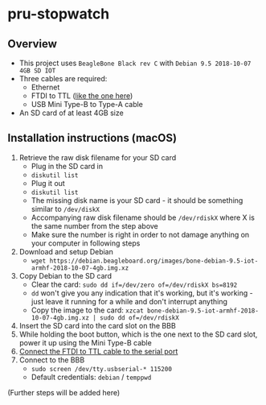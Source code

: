# pru-stopwatch

## Overview
- This project uses `BeagleBone Black rev C` with `Debian 9.5 2018-10-07 4GB SD IOT`
- Three cables are required:
    - Ethernet
    - FTDI to TTL ([like the one here](https://www.ftdichip.com/Support/Documents/DataSheets/Cables/DS_TTL-232R_RPi.pdf))
    - USB Mini Type-B to Type-A cable
- An SD card of at least 4GB size

## Installation instructions (macOS)
1. Retrieve the raw disk filename for your SD card
    - Plug in the SD card in
    - `diskutil list`
    - Plug it out
    - `diskutil list`
    - The missing disk name is your SD card - it should be something similar to `/dev/diskX`
    - Accompanying raw disk filename should be `/dev/rdiskX` where X is the same number from the step above
    - Make sure the number is right in order to not damage anything on your computer in following steps
2. Download and setup Debian
    - `wget https://debian.beagleboard.org/images/bone-debian-9.5-iot-armhf-2018-10-07-4gb.img.xz`
3. Copy Debian to the SD card
    - Clear the card: `sudo dd if=/dev/zero of=/dev/rdiskX bs=8192`
    - `dd` won't give you any indication that it's working, but it's working - just leave it running for a while and don't interrupt anything
    - Copy the image to the card: `xzcat bone-debian-9.5-iot-armhf-2018-10-07-4gb.img.xz | sudo dd of=/dev/rdiskX`
4. Insert the SD card into the card slot on the BBB
5. While holding the boot button, which is the one next to the SD card slot, power it up using the Mini Type-B cable
6. [Connect the FTDI to TTL cable to the serial port](https://elinux.org/Beagleboard:BeagleBone_Black_Serial)
7. Connect to the BBB
    - `sudo screen /dev/tty.usbserial-* 115200`
    - Default credentials: `debian` / `temppwd`

(Further steps will be added here)
